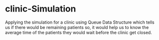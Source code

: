 # clinic-Simulation
 
Applying the simulation for a clinic using Queue Data Structure which tells us if there would be remaining patients so, it would help us to know the average time of the patients they would wait before the clinic get closed. 

